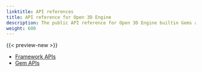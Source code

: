 ```yaml
---
linktitle: API references
title: API reference for Open 3D Engine
description: The public API reference for Open 3D Engine builtin Gems and libraries.
weight: 600
---
```


{{< preview-new >}}

* [Framework APIs](/docs/api/frameworks)
* [Gem APIs](/docs/api/gems)

